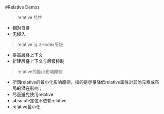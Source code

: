 #Relative Demos

> relative 特性

* 相对自身
* 无侵入

> relative 与 z-index层级

* 提高层叠上下文
* 新建层叠上下文与层级控制

> relative的最小影响原则

* 所谓relative的最小化影响原则，指的是尽量降低relative属性对其他元素或布局的潜在影响；
* 尽量避免使用relative
* absolute定位不依赖relative
* relative最小化